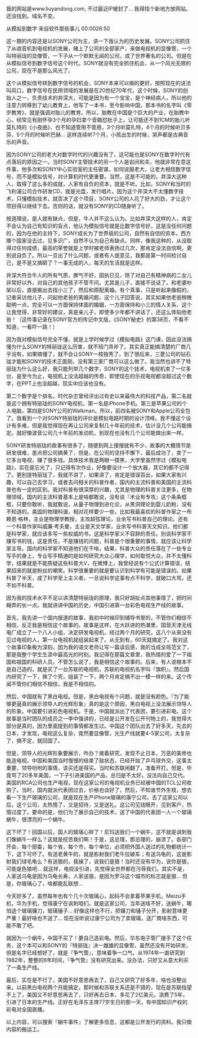 我的网站是www.liuyandong.com, 不过最近IP被封了... 我得找个新地方放网站。还没找到。域名不变。

从模拟到数字
来自软件那些事儿
00:0026:50

这一期的内容还是以SONY公司为主，讲一下我认为的历史发展。SONY公司抓住了从收音机到电视机的发展，赌上了公司的全部家产，来做电视机的显像管，一个叫特丽珑的显像管，一下子从一个默默无闻的公司，成了世界著名的公司。但是在从模拟信号到数字信号这个时代，SONY就没有完全抓住机会，从一个风光无限的公司，现在不是那么风光了。

这个从模拟信号转到数字信号的机会，SONY本来可以做的更好。按照现在的说法叫风口，数字信号在民用领域的发展是在20世纪70年代，这个时候，SONY的创始人之一，负责技术的井深大，可能是因为有一个宝宝，是个神经病人，所以他的注意力转移到了幼儿教育上，他写了一本书，至今影响中国，那本书的名字叫《零岁教育》，就是强调对胎儿的教育。所以，胎教在中国是个巨大的产业，在胎教中心，经常见有刚怀孕3个月的孕妇拿个音箱怼肚子上，让可能还不到1CM的胎儿听莫扎特的《小夜曲》，也不知道管用不管用，3个月听莫扎特，4个月的时候听贝多芬，5个月的时候听巴赫... 这样连续听7个月，小孩出生的时候，哭声都是古典音乐的声音。

因为SONY公司的老大对数字时代的兴趣没有了，这可能也是SONY在数字时代有点落后的原因之一。当时SONY主管技术的另一个人是岩间和夫，他就非常在意这件事，他多次和SONY中心实验室的主任密谋，如何说服老大，让老大相信数字信号，而不是模拟信号，对计算机时代更重要。当然，这是不可能的，井深大这种人，取得了这么多的成就，人家有自负的资本，就是不听。比如，SONY和当时的飞利浦公司合作研发CD，就是光盘，发行唱片。因为这个井深大不太懂数字技术，只懂模拟技术，就否决了这个项目，SONY公司的人花了好大的劲，才让这个项目得以继续下去。否则的话，就没有SONY的CD随身听了。

按道理说，是人就有缺点，但是，牛人并不这么认为。比如井深大这样的人，肯定不会认为自己有知识的盲点，他认为模拟信号就是比数字信号好，这是没任何问题的，因为在他的主持下，SONY成长为了世界级的公司，自然有自信的资本，西方哪个国家没去过，见多识广，自然不认为自己有缺点。同样，像我这种的，从没取得过任何成绩，最高的荣誉就是上学时被老师表扬过几次，那肯定没法自信啊，更别说自负了。所以一旦出了什么问题，或者有人提意见，我都是第一时间检讨自己，是不是又搞砸了？一事无成的人，每天的生活就是这样。

井深大符合牛人的所有气质，脾气不好，固执已见，除了对自己有精神病的二女儿非常好以外，对自己的其他孩子不管不问，尤其是儿子，直接不说话了。和老婆吵架以后，直接搬出去找小三了，然后和原配离婚。有个真事，只是听起来像假的，记者采访他儿子，问起他老爸的离婚问题，这个儿子回答说，其实如果他老爸稍微聪明一点，完全可以一方面保持体面的婚姻，一方面保持和小三的情人关系，这个让我觉得，非常好的建议，真是亲儿子，即使多少年都不讲话了，还这么体贴他老爸！（这件事记录在SONY官方的传记中文版，《SONY秘史》的第38页，不看不知道，一看吓一跳！）

因为我对模拟信号完全不懂，就是上学时候学过《模拟电路》这门课，因此没法搞懂为什么SONY的特丽珑这么历害，就不班门弄斧了。其实真正能搞清楚的厂商几乎没有，如果搞懂了，就不会让SONY一枝独秀了。到了很后来，三菱公司的钻石珑才能和SONY的技术正面刚，没有第三家厂商可以这么做了。我当然也讲不了特丽珑为什么这么好，我只能列举几个数字，SONY的这个技术，电视机卖了一亿多台，是至今为止，电视机上没法超越的传奇，即使现在的乐视电视都没超过这个数字，在PPT上也没超越，现实中应该也没有。

第二个数字是个排名，时代杂志曾经评出过有史以来最伟大的科技产品，第二名就是这个拥有特丽珑的SONY电视机，第一名是iPhone手机。第三是苹果公司的个人电脑，第四是SONY公司的Walkman。所以，前四名被SONY和Apple公司全包了。我看到一个对SONY特丽珑的评价是模拟电路时期的设计顶峰。我不懂这个设计有多难，但是我觉得现在再让公司来复制几十年前的技术，估计没几个公司能搞定。就好像波音公司几十年前的发动机，到现在也没有几个公司能做出来一样。





SONY研发特丽珑的故事有很多了，随便到网上搜搜就有不少，故事的大概情节是研发很难，差点把公司搞黄了，但是，在公司的坚持不懈下，最后成功了，卖了一亿多台电视，赚了很多钱。具体技术我是两眼一摸黑，大学里虽然学过《模拟电路》，实在是忘光了，只记得有次作业，好像要设计一个放大器，其它的都不记得了。更别提特丽珑了，我就不讲了，如果讲了，肯定是错误百出，如果大家有兴趣，可以自己去学习，或者去问相关的科普作者，国内的主流科普和美国的主流科普也有一定的区别。我对科普有很深厚的兴趣，尤其是物理的科普关注更多，在物理领域，国内的主流科普基本上是啥都敢说，没有说『术业有专攻』这个条条框框，只要你敢听，我就敢说，从量子物理到进化论，从黑洞理论到婴儿奶粉，没有不知道的。美国的物理科谱，相对花样要少一些，比如我最喜欢的科普作家之一布赖恩·格林，主业是物理学教授，主攻超弦理论，业余写书科普自己的理论。还有一个科普作家叫威廉·考夫曼，主业是天文学家，业余写书科普天文知识。他们都是科学家，就应该多写一些权威的书，这是科学家义不容辞的责任。别说科学家不赚写书的钱，这是责任，不是赚钱的问题，科普是个很重要的事情，就应该让科学家主导。国内的科学家不知道他们在干啥，结果，科普大众的责任落在了一些专业写手的身上，专业写手精通的是如何研究大众心理学，如何取悦大众，并不太懂科学，结果就是不能质疑这些科普大V，在微博上，我曾经说有个公式计算错误，结果招来的就是粉丝的嘲笑。科学很重要的就是要认识到科学有可能是错误的。如果科普了半天，成了科学至上主义者，一旦说科学这事有点不科学，就破口大骂，还不如不科普。




因为我的技术水平不足以讲清楚特丽珑的原理，我只好胡扯点其他事情了，把时间糊弄的长一点。我就讲讲中国的历史，中国引进第一台彩色电视生产线的故事。

首先，我先讲一个国内报道的故事，我初中时候印到辅导书里的，不管你们相信不相信，反正我是相信这个故事的。故事是这样，在大跃进的热潮里，国营天津无线电厂成立了一个八人小组，决定研发电视机，经过两个月的研究，这八个从来没有见过电视的人，第一台电视机就组装起来了。从无到有，60天就搞定了。我对这个故事印象极为深刻，因为我的语文老师让写一篇读后感，我的当成全班范文了，那是我整个学生生涯中最高光的时刻。我记得在那篇文章里，我热情的爱了一下祖国和祖国的科研人员。不管怎么说了，我是相信这个故事的。后来，有人说根本不是自己造的，就是买了一台苏联的电视机，苏联的电视机名字叫『旗帜』，然后国内研究了一下，换了个壳，组装了一下，两个月肯定搞不出一模一样的来。这个传闻不管你们相信不相信，我是不相信的。

然后，中国就有了黑白电视。但是，黑白电视有个问题，就是没有颜色。『为了能够更逼真的展示领导人的光辉形象』真的是这个原因，黑白电视上没法展示领导人的形象。中国要引进彩色电视机。于是，中国就派出了代表团，要引进彩电。这个故事是当时团队的成员之一李中强讲的，已经是公开发在公开刊物上的，我觉得大部分是真的，因为里面提到的事情都发生过。中国这个团队出去了好多天，先去的日本，才发现，电视这么复杂，竟然要显像管，光生产线就要4-5家公司，太复杂了，搞不定，就回国了。

但是，领导人的光辉形象要展示，咋办？接着研究，发现不止日本，万恶的美帝也能造电视。中国和美国当时慢慢的结束了敌状态，已经开始了乒乓球外交，这事太重要，领导吩咐的事情，该买还是得买。当时和苏联闹翻了，准备开打。但是，毕竟骂了20多年美国，一下子引进美国的产品，总归是不太好。没法向自己交代。美国的RCA公司也生产电视，现在这家公司的电视机业务已经被中国的TCL公司收购了。当时，国内就派代表团过去，价格也谈好了，然后，不知谁节外生枝，想去看一下生产玻璃的公司，就是现在生产iPhone玻璃的康宁公司，去了这家公司以后，这个公司，太热情了，又是招待，又是送礼。这公司见钱眼开，见到客户，热情过度了。要命的是，他们为了展示自己的技术，送了中国的代表团一人一个玻璃蜗牛，很漂亮的一个蜗牛。

这下坏了！回国以后，国人的玻璃心碎了！尼玛送我们一个蜗牛，这不就是讽刺我们像蜗牛一样么？这就是挖苦我们啊！于是，这总理，那总理的，崩溃了。各部门开会，每个部委，每个省，每个市，每个单位，必须把外国人送过的礼物都统计一下，这下可坏了。有送老黄牛的，就是影射我们老牛拉破车；有送乌龟的，这是影射我们绿毛龟么？有送狼的，我操了，说我们是狼！当时还没有华为，说你是狼，可能是色狼吧… 就这样，电视没引进，先觉得全世界都在污辱我们。其实不是，人家送乌龟是因为乌龟长寿，人家送狼，是因为罗马这个城市的标志就是狼... 但是，你玻璃心了，啥都能乱联想...

今天好多了，虽然每年也有个几十次玻璃心，起码不会拿着苹果手机，Meizu手机，华为手机，觉得康宁在讽刺咱们。就是这家公司，当年送啥不好，送蜗牛，哪怕送个玻璃镰刀，玻璃锤子… 好像这样也不行，把镰刀和锤子分开，影射意味更严重！最好啥也不送了... 现在没听说过康宁公司为了卖玻璃，送厂商啥东西，可能不敢了吧。

就因为一个蜗牛，中国不买了！要自己造彩电。然后，华东电子管厂接手了这个任务，这个本可以和SONY的『特丽珑』决一雌雄的显像管，虽然还没有开始研发，但是名字已经想好了，就是『争气管』，意味着争一口气。从1974年一直研究到1982年，整整的8年时间，『争气管』没有研究出来。没办法，只好又从意大利买了一条生产线。

最后，实在是不行了，美国不好意思再去了，自己又研究了好多年，啥也没整出来。以前黑白电视两个月能搞定，那时候和苏联关系还是不错的，现在是苏联指望不上了，美国又不好意思再去了，只好再去日本，多花了2亿美元，浪费了5年，引进了日本的生产线。正好在毛泽东主席77岁生日的那一天，有中国知识产权的彩电对全国直播。

以上内容，可以搜索『蜗牛事件』了解更多信息，这都是公开发行的资料。我只做内容的搬运工。
